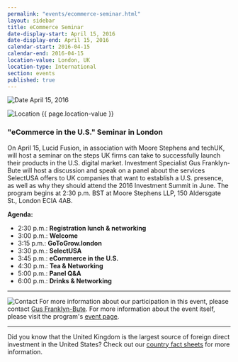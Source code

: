 ```yaml
---
permalink: "events/ecommerce-seminar.html"
layout: sidebar
title: eCommerce Seminar
date-display-start: April 15, 2016
date-display-end: April 15, 2016
calendar-start: 2016-04-15
calendar-end: 2016-04-15
location-value: London, UK
location-type: International
section: events
published: true
---
```


![Date](https://google.github.io/material-design-icons/action/svg/design/ic_event_24px.svg "Date") April 15, 2016

![Location](http://google.github.io/material-design-icons/social/svg/design/ic_location_city_24px.svg "Location") {{ page.location-value }}

### "eCommerce in the U.S." Seminar in London

On April 15, Lucid Fusion, in association with Moore Stephens and techUK, will host a seminar on the steps UK firms can take to successfully launch their products in the U.S. digital market. Investment Specialist Gus Franklyn-Bute will host a discussion and speak on a panel about the services SelectUSA offers to UK companies that want to establish a U.S. presence, as well as why they should attend the 2016 Investment Summit in June. The program begins at 2:30 p.m. BST at Moore Stephens LLP, 150 Aldersgate St., London ECIA 4AB.


**Agenda:**

* 2:30 p.m.: **Registration lunch & networking**
* 3:00 p.m.: **Welcome**
* 3:15 p.m.: **GoToGrow.london**
* 3:30 p.m.: **SelectUSA**
* 3:45 p.m.: **eCommerce in the U.S.**
* 4:30 p.m.: **Tea & Networking**
* 5:00 p.m.: **Panel Q&A**
* 6:00 p.m.: **Drinks & Networking**

---

![Contact](https://google.github.io/material-design-icons/action/svg/design/ic_question_answer_24px.svg "Contact") For more information about our participation in this event, please contact [Gus Franklyn-Bute](mailto:gus.franklyn-bute@trade.gov?Subject=SelectUSA%20at%20eCommerce%20Event%20Info%20Request). For more information about the event itself, please visit the program's [event page](https://www.eventbrite.com/e/ecommerce-in-the-us10-steps-for-digital-success-tickets-22428663737).

---

Did you know that the United Kingdom is the largest source of foreign direct investment in the United States? Check out our [country fact sheets](http://selectusa.commerce.gov/fact-sheets.html) for more information.
